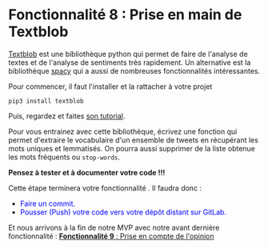 # Fonctionnalité 8 : Prise en main de Textblob


[Textblob](https://textblob.readthedocs.io/en/dev/quickstart.html) est une bibliothèque python qui permet de faire de l'analyse de textes et de l'analyse de sentiments très rapidement. Un alternative est la bibliothèque [spacy](https://spacy.io/) qui a aussi de nombreuses fonctionnalités intéressantes.


Pour commencer, il faut l'installer et la rattacher à votre projet 

`pip3 install textblob`

Puis, regardez et faites [son tutorial](https://textblob.readthedocs.io/en/dev/quickstart.html).

Pour vous entrainez avec cette bibliothèque, écrivez une fonction qui permet d'extraire le vocabulaire d'un ensemble de tweets en récupérant les mots uniques et lemmatisés. On pourra aussi supprimer de la liste obtenue les mots fréquents ou `stop-words`.


**Pensez à tester et à documenter votre code !!!**

Cette étape terminera votre fonctionnalité .
Il faudra donc :

+ <span style='color:blue'>Faire un commit.</span> 
+ <span style='color:blue'>Pousser (Push) votre code vers votre dépôt distant sur GitLab.</span> 

Et nous arrivons à la fin de notre MVP avec notre avant dernière fonctionnalité : [**Fonctionnalité 9** : Prise en compte de l'opinion](./S3_opinion.md)